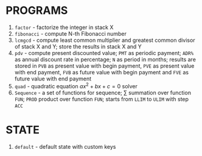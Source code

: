# PROGRAMS
1. `factor` - factorize the integer in stack X
2. `fibonacci` - compute N-th Fibonacci number 
3. `lcmgcd` - compute least common multiplier and greatest common divisor of stack X and Y; store the results in stack X and Y
4. `pdv` - compute present discounted value; `PMT` as periodic payment; `ADR%` as annual discount rate in percentage; `N` as period in months; results are stored in `PVB` as present value with begin payment, `PVE` as present value with end payment, `FVB` as future value with begin payment and `FVE` as future value with end payment
5. `quad` - quadratic equation $ax^2+bx+c=0$ solver
6. `Sequence` - a set of functions for sequence; $\sum$ summation over function `FUN`; `PROD` product over function `FUN`; starts from `LLIM` to `ULIM` with step `ACC`

# STATE
1. `default` - default state with custom keys
